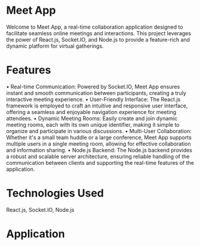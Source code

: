 # Meet App

Welcome to Meet App, a real-time collaboration application designed to facilitate seamless online meetings and interactions. This project leverages the power of React.js, Socket.IO, and Node.js to provide a feature-rich and dynamic platform for virtual gatherings.

# Features

• Real-time Communication: Powered by Socket.IO, Meet App ensures instant and smooth communication between participants, creating a truly interactive meeting experience.
• User-Friendly Interface: The React.js framework is employed to craft an intuitive and responsive user interface, offering a seamless and enjoyable navigation experience for meeting attendees.
• Dynamic Meeting Rooms: Easily create and join dynamic meeting rooms, each with its own unique identifier, making it simple to organize and participate in various discussions.
• Multi-User Collaboration: Whether it's a small team huddle or a large conference, Meet App supports multiple users in a single meeting room, allowing for effective collaboration and information sharing.
• Node.js Backend: The Node.js backend provides a robust and scalable server architecture, ensuring reliable handling of the communication between clients and supporting the real-time features of the application.

# Technologies Used

React.js, Socket.IO, Node.js

# Application

